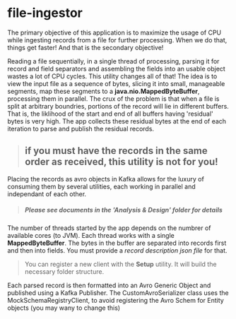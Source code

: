 # file-ingestor
The primary objective of this application is to maximize the usage of CPU while ingesting records from a file for further processing. When we do that, things get faster! 
And that is the secondary objective!

Reading a file sequentially, in a single thread of processing, parsing it for record and field separators and assembling the fields into an usable object wastes a lot of
  CPU cycles. This utility changes all of that! The idea is to view the input file as a sequence of bytes, slicing it into small, manageable segments, map these segments to a **java.nio.MappedByteBuffer**, processing them in parallel. The crux of the problem is that when a file is split at arbitrary boundries, portions of the record will lie in different buffers. That is, the liklihood of the start and end of all buffers having 'residual' bytes is very high. The app collects these residual bytes at the end of each iteration to parse and publish the residual records.
  
  > ## if you must have the records in the same order as received, this utility is not for you!

Placing the records as avro objects in Kafka allows for the luxury of consuming them by several utilities, each working in parallel and independant of each other. 
  
  > ##### Please see documents in the 'Analysis & Design' folder for details

The number of threads started by the app depends on the numbrer of available cores (to JVM). Each thread works with a single **MappedByteBuffer**. The bytes in the buffer are separated into records first and then into fields. You must provide a *record description json file* for that. 

> You can register a new client with the **Setup** utility. It will build the necessary folder structure.

Each parsed record is then formatted into an Avro Generic Object and published using a Kafka Publisher. The CustomAvroSerializer class uses the MockSchemaRegistryClient, to avoid registering the Avro Schem for Entity objects (you may wany to change this)
